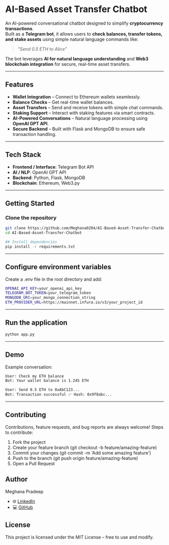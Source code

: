 # AI-Based Asset Transfer Chatbot

An AI-powered conversational chatbot designed to simplify **cryptocurrency transactions**.  
Built as a **Telegram bot**, it allows users to **check balances, transfer tokens, and stake assets** using simple natural language commands like:

> *"Send 0.5 ETH to Alice"*  

The bot leverages **AI for natural language understanding** and **Web3 blockchain integration** for secure, real-time asset transfers.

---

## Features

- **Wallet Integration** – Connect to Ethereum wallets seamlessly.  
- **Balance Checks** – Get real-time wallet balances.  
- **Asset Transfers** – Send and receive tokens with simple chat commands.  
- **Staking Support** – Interact with staking features via smart contracts.  
- **AI-Powered Conversations** – Natural language processing using **OpenAI GPT API**.  
- **Secure Backend** – Built with Flask and MongoDB to ensure safe transaction handling.  

---

## Tech Stack

- **Frontend / Interface**: Telegram Bot API  
- **AI / NLP**: OpenAI GPT API  
- **Backend**: Python, Flask, MongoDB  
- **Blockchain**: Ethereum, Web3.py  

---

## Getting Started

### Clone the repository
```bash
git clone https://github.com/Meghana0204/AI-Based-Asset-Transfer-Chatbot.git
cd AI-Based-Asset-Transfer-Chatbot

## Install dependencies
pip install -r requirements.txt
```
---

## Configure environment variables
Create a .env file in the root directory and add:
```bash
OPENAI_API_KEY=your_openai_api_key
TELEGRAM_BOT_TOKEN=your_telegram_token
MONGODB_URI=your_mongo_connection_string
ETH_PROVIDER_URL=https://mainnet.infura.io/v3/your_project_id 
```
---

## Run the application
```bash
python app.py
```

---

## Demo
Example conversation:
```bash
User: Check my ETH balance
Bot: Your wallet balance is 1.245 ETH

User: Send 0.5 ETH to 0xAbC123...
Bot: Transaction successful ✅ Hash: 0x9f8abc...

```
---
## Contributing

Contributions, feature requests, and bug reports are always welcome!
Steps to contribute:
1. Fork the project
2. Create your feature branch (git checkout -b feature/amazing-feature)
3. Commit your changes (git commit -m 'Add some amazing feature')
4. Push to the branch (git push origin feature/amazing-feature)
5. Open a Pull Request

## Author
Meghana Pradeep
- 🌐 [LinkedIn](https://linkedin.com/in/meghana-pradeep-29b01329b)  
- 💻 [GitHub](https://github.com/Meghana0204)

## License
This project is licensed under the MIT License – free to use and modify.
